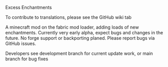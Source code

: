 Excess Enchantments

To contribute to translations, please see the GitHub wiki tab

A minecraft mod on the fabric mod loader, adding loads of new enchantments.
Currently very early alpha, expect bugs and changes in the future.
No forge support or backporting planed.
Please report bugs via GitHub issues.

Developers see development branch for current update work, or main branch for bug fixes

